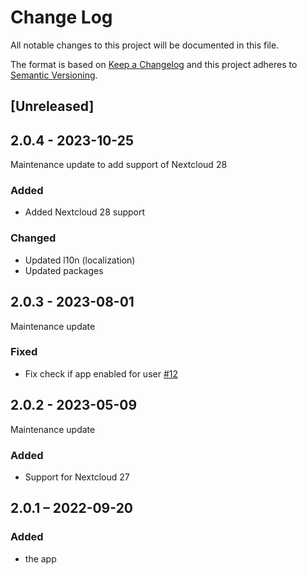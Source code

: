 # Change Log
All notable changes to this project will be documented in this file.

The format is based on [Keep a Changelog](http://keepachangelog.com/)
and this project adheres to [Semantic Versioning](http://semver.org/).

## [Unreleased]

## 2.0.4 - 2023-10-25

Maintenance update to add support of Nextcloud 28

### Added

- Added Nextcloud 28 support

### Changed

- Updated l10n (localization)
- Updated packages

## 2.0.3 - 2023-08-01

Maintenance update

### Fixed

- Fix check if app enabled for user [#12](https://github.com/nextcloud/integration_excalidraw/pull/12)

## 2.0.2 - 2023-05-09

Maintenance update

### Added

* Support for Nextcloud 27

## 2.0.1 – 2022-09-20
### Added
* the app
